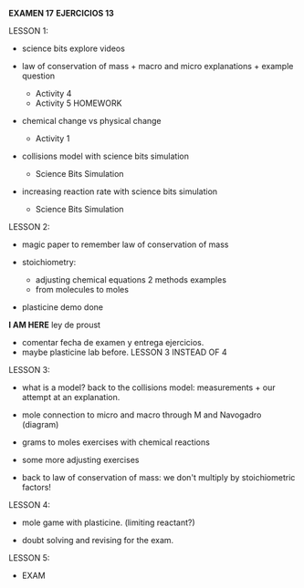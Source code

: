 **EXAMEN 17**
**EJERCICIOS 13**

LESSON 1:
- science bits explore videos
- law of conservation of mass + macro and micro explanations + example question
    - Activity 4
    - Activity 5 HOMEWORK

- chemical change vs physical change
    - Activity 1
- collisions model with science bits simulation
    - Science Bits Simulation
- increasing reaction rate with science bits simulation
    - Science Bits Simulation

LESSON 2:
- magic paper to remember law of conservation of mass

- stoichiometry: 
    - adjusting chemical equations 2 methods examples
    - from molecules to moles

- plasticine demo done

**I AM HERE** ley de proust
- comentar fecha de examen y entrega ejercicios.
- maybe plasticine lab before. LESSON 3 INSTEAD OF 4

LESSON 3:
- what is a model? back to the collisions model: measurements + our attempt at an explanation.

- mole connection to micro and macro through M and Navogadro (diagram)
- grams to moles exercises with chemical reactions
- some more adjusting exercises
- back to law of conservation of mass: we don't multiply by stoichiometric factors!

LESSON 4:
- mole game with plasticine. (limiting reactant?)

- doubt solving and revising for the exam.

LESSON 5:
- EXAM
